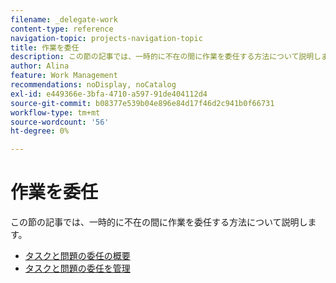 ```yaml
---
filename: _delegate-work
content-type: reference
navigation-topic: projects-navigation-topic
title: 作業を委任
description: この節の記事では、一時的に不在の間に作業を委任する方法について説明します。
author: Alina
feature: Work Management
recommendations: noDisplay, noCatalog
exl-id: e449366e-3bfa-4710-a597-91de404112d4
source-git-commit: b08377e539b04e896e84d17f46d2c941b0f66731
workflow-type: tm+mt
source-wordcount: '56'
ht-degree: 0%

---
```


# 作業を委任

この節の記事では、一時的に不在の間に作業を委任する方法について説明します。

* [タスクと問題の委任の概要](../../manage-work/delegate-work/delegate-work-overview.md)
* [タスクと問題の委任を管理](../../manage-work/delegate-work/how-to-delegate-work.md)
